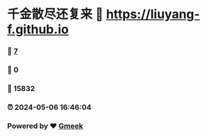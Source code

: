# 千金散尽还复来 :link: https://liuyang-f.github.io 
### :page_facing_up: [7](https://liuyang-f.github.io/tag.html) 
### :speech_balloon: 0 
### :hibiscus: 15832 
### :alarm_clock: 2024-05-06 16:46:04 
### Powered by :heart: [Gmeek](https://github.com/Meekdai/Gmeek)
